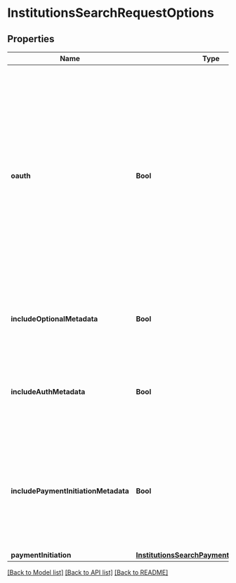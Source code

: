 # InstitutionsSearchRequestOptions

## Properties
Name | Type | Description | Notes
------------ | ------------- | ------------- | -------------
**oauth** | **Bool** | Limit results to institutions with or without OAuth login flows. Note that institutions will have &#x60;oauth&#x60; set to &#x60;true&#x60; if some Items associated with that institution are required to use OAuth flows; institutions in a state of migration to OAuth will have the &#x60;oauth&#x60; attribute set to &#x60;true&#x60;. | [optional] 
**includeOptionalMetadata** | **Bool** | When true, return the institution&#39;s homepage URL, logo and primary brand color. | [optional] 
**includeAuthMetadata** | **Bool** | When &#x60;true&#x60;, returns metadata related to the Auth product indicating which auth methods are supported. | [optional] [default to false]
**includePaymentInitiationMetadata** | **Bool** | When &#x60;true&#x60;, returns metadata related to the Payment Initiation product indicating which payment configurations are supported. | [optional] [default to false]
**paymentInitiation** | [**InstitutionsSearchPaymentInitiationOptions**](InstitutionsSearchPaymentInitiationOptions.md) |  | [optional] 

[[Back to Model list]](../README.md#documentation-for-models) [[Back to API list]](../README.md#documentation-for-api-endpoints) [[Back to README]](../README.md)


